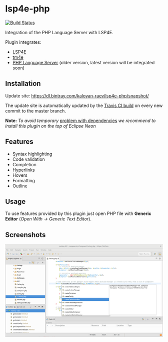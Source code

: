 # lsp4e-php

[![Build Status](https://travis-ci.org/eclipselabs/lsp4e-php.svg?branch=master)](https://travis-ci.org/eclipselabs/lsp4e-php)

Integration of the PHP Language Server with LSP4E. 


Plugin integrates:
* [LSP4E](https://projects.eclipse.org/projects/technology.lsp4e)
* [tm4e](https://github.com/angelozerr/textmate.java/)
* [PHP Language Server](https://github.com/felixfbecker/php-language-server) (older version, latest version will be integrated soon)

## Installation

Update site: https://dl.bintray.com/kaloyan-raev/lsp4e-php/snapshot/

The update site is automatically updated by the [Travis CI build](https://travis-ci.org/eclipselabs/lsp4e-php) on every new commit to the master branch.

**Note:** _To avoid temporary_ [problem with dependencies](https://bugs.eclipse.org/bugs/show_bug.cgi?id=509535) _we recommend to install this plugin on the top of Eclipse Neon_
## Features

* Syntax highlighting
* Code validation
* Completion
* Hyperlinks
* Hovers
* Formatting
* Outline

## Usage

To use features provided by this plugin just open PHP file with **Generic Editor** (_Open With -> Generic Text Editor_).

## Screenshots

![Integration screenshot](images/screenshot.png)
